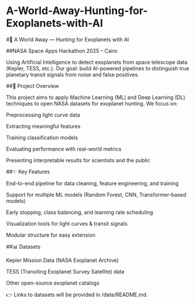 # A-World-Away-Hunting-for-Exoplanets-with-AI

#🌌 A World Away — Hunting for Exoplanets with AI

##NASA Space Apps Hackathon 2025 – Cairo

Using Artificial Intelligence to detect exoplanets from space telescope data (Kepler, TESS, etc.).
Our goal: build AI-powered pipelines to distinguish true planetary transit signals from noise and false positives.

##📖 Project Overview

This project aims to apply Machine Learning (ML) and Deep Learning (DL) techniques to open NASA datasets for exoplanet hunting.
We focus on:

Preprocessing light curve data

Extracting meaningful features

Training classification models

Evaluating performance with real-world metrics

Presenting interpretable results for scientists and the public

##✨ Key Features

End-to-end pipeline for data cleaning, feature engineering, and training

Support for multiple ML models (Random Forest, CNN, Transformer-based models)

Early stopping, class balancing, and learning rate scheduling

Visualization tools for light curves & transit signals

Modular structure for easy extension

##📊 Datasets

Kepler Mission Data (NASA Exoplanet Archive)

TESS (Transiting Exoplanet Survey Satellite) data

Other open-source exoplanet catalogs

👉 Links to datasets will be provided in /data/README.md.

